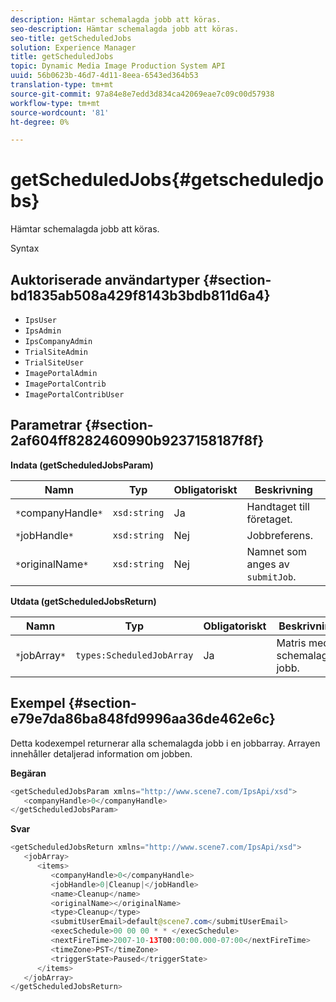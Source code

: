 ```yaml
---
description: Hämtar schemalagda jobb att köras.
seo-description: Hämtar schemalagda jobb att köras.
seo-title: getScheduledJobs
solution: Experience Manager
title: getScheduledJobs
topic: Dynamic Media Image Production System API
uuid: 56b0623b-46d7-4d11-8eea-6543ed364b53
translation-type: tm+mt
source-git-commit: 97a84e8e7edd3d834ca42069eae7c09c00d57938
workflow-type: tm+mt
source-wordcount: '81'
ht-degree: 0%

---
```



# getScheduledJobs{#getscheduledjobs}

Hämtar schemalagda jobb att köras.

Syntax

## Auktoriserade användartyper {#section-bd1835ab508a429f8143b3bdb811d6a4}

* `IpsUser`
* `IpsAdmin`
* `IpsCompanyAdmin`
* `TrialSiteAdmin`
* `TrialSiteUser`
* `ImagePortalAdmin`
* `ImagePortalContrib`
* `ImagePortalContribUser`

## Parametrar {#section-2af604ff8282460990b9237158187f8f}

**Indata (getScheduledJobsParam)**

| Namn | Typ | Obligatoriskt | Beskrivning |
|---|---|---|---|
| `*`companyHandle`*` | `xsd:string` | Ja | Handtaget till företaget. |
| `*`jobHandle`*` | `xsd:string` | Nej | Jobbreferens. |
| `*`originalName`*` | `xsd:string` | Nej | Namnet som anges av `submitJob`. |

**Utdata (getScheduledJobsReturn)**

| Namn | Typ | Obligatoriskt | Beskrivning |
|---|---|---|---|
| `*`jobArray`*` | `types:ScheduledJobArray` | Ja | Matris med schemalagda jobb. |

## Exempel {#section-e79e7da86ba848fd9996aa36de462e6c}

Detta kodexempel returnerar alla schemalagda jobb i en jobbarray. Arrayen innehåller detaljerad information om jobben.

**Begäran**

```java
<getScheduledJobsParam xmlns="http://www.scene7.com/IpsApi/xsd">
   <companyHandle>0</companyHandle>
</getScheduledJobsParam>
```

**Svar**

```java
<getScheduledJobsReturn xmlns="http://www.scene7.com/IpsApi/xsd">
   <jobArray>
      <items>
         <companyHandle>0</companyHandle>
         <jobHandle>0|Cleanup|</jobHandle>
         <name>Cleanup</name>
         <originalName></originalName>
         <type>Cleanup</type>
         <submitUserEmail>default@scene7.com</submitUserEmail>
         <execSchedule>00 00 00 * * </execSchedule>
         <nextFireTime>2007-10-13T00:00:00.000-07:00</nextFireTime>
         <timeZone>PST</timeZone>
         <triggerState>Paused</triggerState>
      </items>
   </jobArray>
</getScheduledJobsReturn>
```

